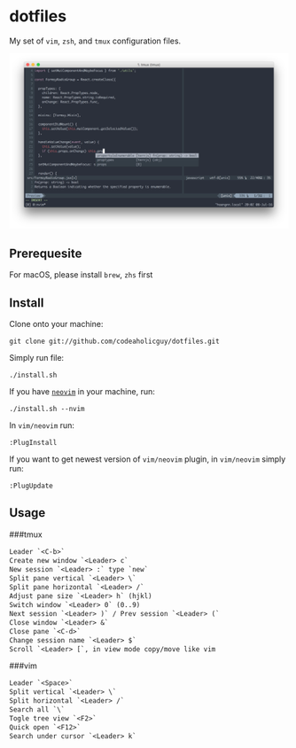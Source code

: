# dotfiles
My set of `vim`, `zsh`, and `tmux` configuration files.

![Screenshot](screenshot.png)

Prerequesite
------------

For macOS, please install `brew`, `zhs` first

Install
-------

Clone onto your machine:

    git clone git://github.com/codeaholicguy/dotfiles.git

Simply run file:

    ./install.sh

If you have [`neovim`](https://github.com/neovim/neovim) in your machine, run:

    ./install.sh --nvim

In `vim/neovim` run:

    :PlugInstall

If you want to get newest version of `vim/neovim` plugin, in `vim/neovim` simply run:
    
    :PlugUpdate

Usage
-----

###tmux

```
Leader `<C-b>`
Create new window `<Leader> c`
New session `<Leader> :` type `new`
Split pane vertical `<Leader> \`
Split pane horizontal `<Leader> /`
Adjust pane size `<Leader> h` (hjkl)
Switch window `<Leader> 0` (0..9)
Next session `<Leader> )` / Prev session `<Leader> (`
Close window `<Leader> &`
Close pane `<C-d>`
Change session name `<Leader> $`
Scroll `<Leader> [`, in view mode copy/move like vim
```

###vim

```
Leader `<Space>`
Split vertical `<Leader> \`
Split horizontal `<Leader> /`
Search all `\`
Togle tree view `<F2>`
Quick open `<F12>`
Search under cursor `<Leader> k`
```
